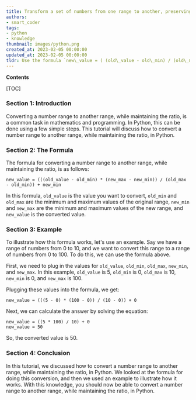 ```yaml
---
title: Transform a set of numbers from one range to another, preserving the proportional relationship between them
authors:
- smart_coder
tags:
- python
- knowledge
thumbnail: images/python.png
created_at: 2023-02-05 00:00:00
updated_at: 2023-02-05 00:00:00
tldr: Use the formula `new\_value = ( (old\_value - old\_min) / (old\_max - old\_min) ) * (new\_max - new\_min) + new\_min` to convert a number from one range to another, while maintaining its ratio.
---
```


**Contents**

[TOC]

### Section 1: Introduction 

Converting a number range to another range, while maintaining the ratio, is a common task in mathematics and programming. In Python, this can be done using a few simple steps. This tutorial will discuss how to convert a number range to another range, while maintaining the ratio, in Python. 

### Section 2: The Formula

The formula for converting a number range to another range, while maintaining the ratio, is as follows: 

```
new_value = (((old_value - old_min) * (new_max - new_min)) / (old_max - old_min)) + new_min
```

In this formula, `old_value` is the value you want to convert, `old_min` and `old_max` are the minimum and maximum values of the original range, `new_min` and `new_max` are the minimum and maximum values of the new range, and `new_value` is the converted value.

### Section 3: Example

To illustrate how this formula works, let's use an example. Say we have a range of numbers from 0 to 10, and we want to convert this range to a range of numbers from 0 to 100. To do this, we can use the formula above.

First, we need to plug in the values for `old_value`, `old_min`, `old_max`, `new_min`, and `new_max`. In this example, `old_value` is 5, `old_min` is 0, `old_max` is 10, `new_min` is 0, and `new_max` is 100. 

Plugging these values into the formula, we get: 

```
new_value = (((5 - 0) * (100 - 0)) / (10 - 0)) + 0
```

Next, we can calculate the answer by solving the equation:

```
new_value = ((5 * 100) / 10) + 0
new_value = 50
```

So, the converted value is 50. 

### Section 4: Conclusion

In this tutorial, we discussed how to convert a number range to another range, while maintaining the ratio, in Python. We looked at the formula for doing this conversion, and then we used an example to illustrate how it works. With this knowledge, you should now be able to convert a number range to another range, while maintaining the ratio, in Python.
